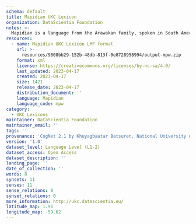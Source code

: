 ```yaml
---
schema: default
title: Mapidian UKC Lexicon
organization: DataScientia Foundation
notes: >-
  Mapidian is a language from the Arawakan family, spoken in South America. The UKC Lexicon of Mapidian is represented as a lexico-semantic network. It consists of words, word senses, synsets, as well as sense-level and synset-level relationships.
resources:
  - name: Mapidian UKC Lexicon LMF format
    url: >-
      resources/9808bb29-152b-48db-813f-0e8728958994/output-mpw.zip
    format: xml
    license: https://creativecommons.org/licenses/by-nc-sa/4.0/
    last_updated: 2023-04-17
    created: 2023-04-17
    size: 1421
    release_date: 2023-04-17
    distribution_document: ''
    language: Mapidian
    language_code: mpw
category:
  - UKC Lexicons
maintainer: DataScientia Foundation
maintainer_email: ''
tags: ''
provenance: 'CogNet 2.1 by Khuyagbaatar Batsuren, National University of Mongolia (http://cognet.ukc.disi.unitn.it); Native Languages of the Americas 2021.11. by Laura Redish and Orrin Lewis (http://www.native-languages.org); Princeton WordNet 2.1 by Princeton University (https://wordnet.princeton.edu)'
version: '1.0'
dataset_level: Language Level (L1-2)
dataset_access: Open Access
dataset_description: ''
landing_page: ''
date_of_collection: ''
words: 8
synsets: 11
senses: 11
sense_relations: 0
synset_relations: 0
more_information: http://ukc.datascientia.eu/
latitude_map: 1.91
longitude_map: -59.62
---
```

